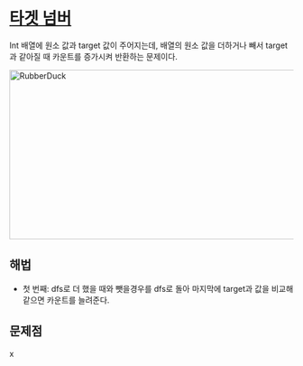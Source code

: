 # [타겟 넘버](https://github.com/malvr00/Java-algorithm/blob/master/programmers/level2/stap34/src/Main.java)

Int 배열에 원소 값과 target 값이 주어지는데, 배열의 원소 값을 더하거나 빼서 target과 같아질 때 카운트를 증가시켜 반환하는 문제이다.<br/>

<img src="https://github.com/malvr00/Java-algorithm/assets/77275513/43d78088-f9e2-4326-b338-d129d6963138" width="600px" height="300px"
title="100px" alt="RubberDuck"></img><br/>

## 해법
* 첫 번째: dfs로 더 했을 때와 뺏을경우를 dfs로 돌아 마지막에 target과 값을 비교해 같으면 카운트를 늘려준다.




## 문제점
x
